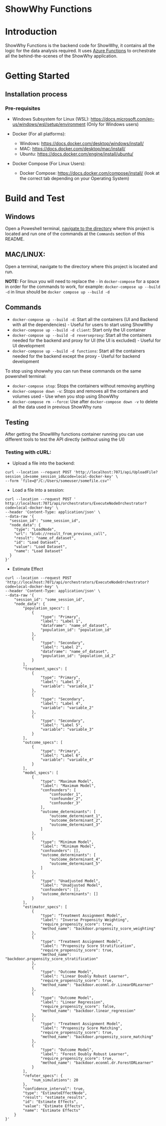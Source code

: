 # ShowWhy Functions

# Introduction

ShowWhy Functions is the backend code for ShowWhy, it contains all the logic for the data analysis required. It uses [Azure Functions](https://docs.microsoft.com/en-us/azure/azure-functions/functions-overview) to orchestrate all the behind-the-scenes of the ShowWhy application.

# Getting Started

## Installation process

### Pre-requisites

- Windows Subsystem for Linux (WSL): https://docs.microsoft.com/en-us/windows/wsl/setup/environment (Only for Windows users)

- Docker (For all platforms):

  - Windows: https://docs.docker.com/desktop/windows/install/
  - MAC: https://docs.docker.com/desktop/mac/install/
  - Ubuntu: https://docs.docker.com/engine/install/ubuntu/

- Docker Compose (For Linux Users):
  - Docker Compose: https://docs.docker.com/compose/install/ (look at the correct tab depending on your Operating System)

# Build and Test

## Windows

Open a Poweshell terminal, [navigate to the directory](https://docs.microsoft.com/en-us/powershell/scripting/samples/managing-current-location?view=powershell-7.2) where this project is located and run one of the commands at the `Commands` section of this README.

## MAC/LINUX:

Open a terminal, navigate to the directory where this project is located and run.

**NOTE:** For linux you will need to replace the `-` in `docker-compose` for a space in order for the commands to work, for example: `docker-compose up --build -d` in linux should be `docker compose up --build -d`

## Commands

- `docker-compose up --build -d`: Start all the containers (UI and Backend with all the dependencies) - Useful for users to start using ShowWhy
- `docker-compose up --build -d client`: Start only the UI container
- `docker-compose up --build -d reverseproxy`: Start all the containers needed for the backend and proxy for UI (the UI is excluded) - Useful for UI development
- `docker-compose up --build -d functions`: Start all the containers needed for the backend except the proxy - Useful for backend development

To stop using showwhy you can run these commands on the same powershell terminal:

- `docker-compose stop`: Stops the containers without removing anything
- `docker-compose down -v`: Stops and removes all the containers and volumes used - Use when you stop using ShowWhy
- `docker-compose rm --force`: Use after `docker-compose down -v` to delete all the data used in previous ShowWhy runs

## Testing

After getting the ShowWhy functions container running you can use different tools to test the API directly (without using the UI)

### Testing with cURL:

- Upload a file into the backend:

```
curl --location --request POST 'http://localhost:7071/api/UploadFile?session_id=some_session_id&code=local-docker-key' \
--form 'file=@"/C:/Users/someuser/somefile.csv"'
```

- Load a file into a session:

```
curl --location --request POST ' http://localhost:7071/api/orchestrators/ExecuteNodeOrchestrator?code=local-docker-key' \
--header 'Content-Type: application/json' \
--data-raw '{
  "session_id": "some_session_id",
  "node_data": {
    "type": "LoadNode",
    "url": "blob://result_from_previous_call",
    "result": "name_of_dataset",
    "id": "Load Dataset",
    "value": "Load Dataset",
    "name": "Load Dataset"
  }
}'
```

- Estimate Effect

```
curl --location --request POST 'http://localhost:7071/api/orchestrators/ExecuteNodeOrchestrator?code=local-docker-key' \
--header 'Content-Type: application/json' \
--data-raw '{
    "session_id": "some_session_id",
    "node_data": {
        "population_specs": [
            {
                "type": "Primary",
                "label": "Label 1",
                "dataframe": "name_of_dataset",
                "population_id": "population_id"
            },
            {
                "type": "Secondary",
                "label": "Label 2",
                "dataframe": "name_of_dataset",
                "population_id": "population_id_2"
            }
        ],
        "treatment_specs": [
            {
                "type": "Primary",
                "label": "Label 3",
                "variable": "variable_1"
            },
            {
                "type": "Secondary",
                "label": "Label 4",
                "variable": "variable_2"
            },
            {
                "type": "Secondary",
                "label": "Label 5",
                "variable": "variable_3"
            }
        ],
        "outcome_specs": [
            {
                "type": "Primary",
                "label": "Label 6",
                "variable": "variable_4"
            }
        ],
        "model_specs": [
            {
                "type": "Maximum Model",
                "label": "Maximum Model",
                "confounders": [
                    "confounder_1",
                    "confounder_2",
                    "confounder_3"
                ],
                "outcome_determinants": [
                    "outcome_determinant_1",
                    "outcome_determinant_2",
                    "outcome_determinant_3"
                ]
            },
            {
                "type": "Minimum Model",
                "label": "Minimum Model",
                "confounders": [],
                "outcome_determinants": [
                    "outcome_determinant_4",
                    "outcome_determinant_5"
                ]
            },
            {
                "type": "Unadjusted Model",
                "label": "Unadjusted Model",
                "confounders": [],
                "outcome_determinants": []
            }
        ],
        "estimator_specs": [
            {
                "type": "Treatment Assignment Model",
                "label": "Inverse Propensity Weighting",
                "require_propensity_score": true,
                "method_name": "backdoor.propensity_score_weighting"
            },
            {
                "type": "Treatment Assignment Model",
                "label": "Propensity Score Stratification",
                "require_propensity_score": true,
                "method_name": "backdoor.propensity_score_stratification"
            },
            {
                "type": "Outcome Model",
                "label": "Linear Doubly Robust Learner",
                "require_propensity_score": true,
                "method_name": "backdoor.econml.dr.LinearDRLearner"
            },
            {
                "type": "Outcome Model",
                "label": "Linear Regression",
                "require_propensity_score": false,
                "method_name": "backdoor.linear_regression"
            },
            {
                "type": "Treatment Assignment Model",
                "label": "Propensity Score Matching",
                "require_propensity_score": true,
                "method_name": "backdoor.propensity_score_matching"
            },
            {
                "type": "Outcome Model",
                "label": "Forest Doubly Robust Learner",
                "require_propensity_score": true,
                "method_name": "backdoor.econml.dr.ForestDRLearner"
            }
        ],
        "refuter_specs": {
            "num_simulations": 20
        },
        "confidence_interval": true,
        "type": "EstimateEffectNode",
        "result": "estimate_results",
        "id": "Estimate Effects",
        "value": "Estimate Effects",
        "name": "Estimate Effects"
    }
}'
```
